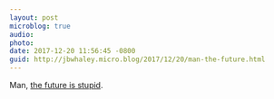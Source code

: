 ```yaml
---
layout: post
microblog: true
audio: 
photo: 
date: 2017-12-20 11:56:45 -0800
guid: http://jbwhaley.micro.blog/2017/12/20/man-the-future.html
---
```

Man, [the future is stupid](https://www.cnet.com/products/magic-leap-one/preview/).
